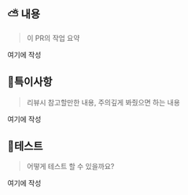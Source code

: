 ## ⛅️ 내용

> 이 PR의 작업 요약

여기에 작성

## 🎸특이사항

> 리뷰시 참고할만한 내용, 주의깊게 봐줬으면 하는 내용

여기에 작성

## 🎸테스트

> 어떻게 테스트 할 수 있을까요?

여기에 작성
